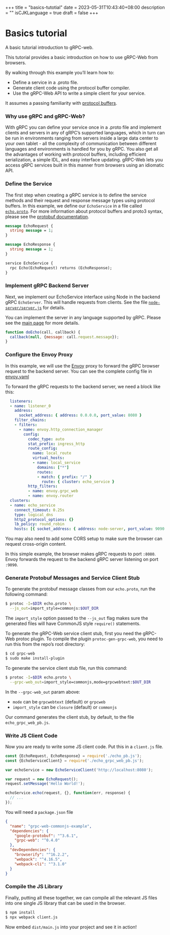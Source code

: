 +++
title = "basics-tutotial"
date = 2023-05-31T10:43:40+08:00
description = ""
isCJKLanguage = true
draft = false
+++

# Basics tutorial

A basic tutorial introduction to gRPC-web.



This tutorial provides a basic introduction on how to use gRPC-Web from browsers.

By walking through this example you’ll learn how to:

- Define a service in a .proto file.
- Generate client code using the protocol buffer compiler.
- Use the gRPC-Web API to write a simple client for your service.

It assumes a passing familiarity with [protocol buffers](https://protobuf.dev/overview).

### Why use gRPC and gRPC-Web?

With gRPC you can define your service once in a .proto file and implement clients and servers in any of gRPC’s supported languages, which in turn can be run in environments ranging from servers inside a large data center to your own tablet - all the complexity of communication between different languages and environments is handled for you by gRPC. You also get all the advantages of working with protocol buffers, including efficient serialization, a simple IDL, and easy interface updating. gRPC-Web lets you access gRPC services built in this manner from browsers using an idiomatic API.

### Define the Service

The first step when creating a gRPC service is to define the service methods and their request and response message types using protocol buffers. In this example, we define our `EchoService` in a file called [`echo.proto`](https://github.com/grpc/grpc-web/blob/0.4.0/net/grpc/gateway/examples/echo/echo.proto). For more information about protocol buffers and proto3 syntax, please see the [protobuf documentation](https://protobuf.dev/).

```protobuf
message EchoRequest {
  string message = 1;
}

message EchoResponse {
  string message = 1;
}

service EchoService {
  rpc Echo(EchoRequest) returns (EchoResponse);
}
```

### Implement gRPC Backend Server

Next, we implement our EchoService interface using Node in the backend gRPC `EchoServer`. This will handle requests from clients. See the file [`node-server/server.js`](https://github.com/grpc/grpc-web/blob/master/net/grpc/gateway/examples/echo/node-server/server.js) for details.

You can implement the server in any language supported by gRPC. Please see the [main page](https://grpc.io/docs/) for more details.

```js
function doEcho(call, callback) {
  callback(null, {message: call.request.message});
}
```

### Configure the Envoy Proxy

In this example, we will use the [Envoy](https://www.envoyproxy.io/) proxy to forward the gRPC browser request to the backend server. You can see the complete config file in [envoy.yaml](https://github.com/grpc/grpc-web/blob/master/net/grpc/gateway/examples/echo/envoy.yaml)

To forward the gRPC requests to the backend server, we need a block like this:

```yaml
  listeners:
  - name: listener_0
    address:
      socket_address: { address: 0.0.0.0, port_value: 8080 }
    filter_chains:
    - filters:
      - name: envoy.http_connection_manager
        config:
          codec_type: auto
          stat_prefix: ingress_http
          route_config:
            name: local_route
            virtual_hosts:
            - name: local_service
              domains: ["*"]
              routes:
              - match: { prefix: "/" }
                route: { cluster: echo_service }
          http_filters:
          - name: envoy.grpc_web
          - name: envoy.router
  clusters:
  - name: echo_service
    connect_timeout: 0.25s
    type: logical_dns
    http2_protocol_options: {}
    lb_policy: round_robin
    hosts: [{ socket_address: { address: node-server, port_value: 9090 }}]
```

You may also need to add some CORS setup to make sure the browser can request cross-origin content.

In this simple example, the browser makes gRPC requests to port `:8080`. Envoy forwards the request to the backend gRPC server listening on port `:9090`.

### Generate Protobuf Messages and Service Client Stub

To generate the protobuf message classes from our `echo.proto`, run the following command:

```sh
$ protoc -I=$DIR echo.proto \
  --js_out=import_style=commonjs:$OUT_DIR
```

The `import_style` option passed to the `--js_out` flag makes sure the generated files will have CommonJS style `require()` statements.

To generate the gRPC-Web service client stub, first you need the gRPC-Web protoc plugin. To compile the plugin `protoc-gen-grpc-web`, you need to run this from the repo’s root directory:

```sh
$ cd grpc-web
$ sudo make install-plugin
```

To generate the service client stub file, run this command:

```sh
$ protoc -I=$DIR echo.proto \
  --grpc-web_out=import_style=commonjs,mode=grpcwebtext:$OUT_DIR
```

In the `--grpc-web_out` param above:

- `mode` can be `grpcwebtext` (default) or `grpcweb`
- `import_style` can be `closure` (default) or `commonjs`

Our command generates the client stub, by default, to the file `echo_grpc_web_pb.js`.

### Write JS Client Code

Now you are ready to write some JS client code. Put this in a `client.js` file.

```js
const {EchoRequest, EchoResponse} = require('./echo_pb.js');
const {EchoServiceClient} = require('./echo_grpc_web_pb.js');

var echoService = new EchoServiceClient('http://localhost:8080');

var request = new EchoRequest();
request.setMessage('Hello World!');

echoService.echo(request, {}, function(err, response) {
  // ...
});
```

You will need a `package.json` file

```json
{
  "name": "grpc-web-commonjs-example",
  "dependencies": {
    "google-protobuf": "^3.6.1",
    "grpc-web": "^0.4.0"
  },
  "devDependencies": {
    "browserify": "^16.2.2",
    "webpack": "^4.16.5",
    "webpack-cli": "^3.1.0"
  }
}
```

### Compile the JS Library

Finally, putting all these together, we can compile all the relevant JS files into one single JS library that can be used in the browser.

```sh
$ npm install
$ npx webpack client.js
```

Now embed `dist/main.js` into your project and see it in action!